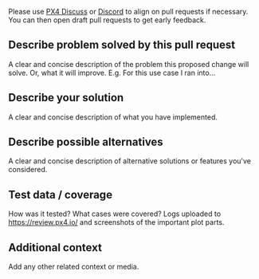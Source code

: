 Please use [PX4 Discuss](http://discuss.px4.io/) or [Discord](https://discord.gg/dronecode) to align on pull requests if necessary. You can then open draft pull requests to get early feedback.

## Describe problem solved by this pull request
A clear and concise description of the problem this proposed change will solve. Or, what it will improve.
E.g. For this use case I ran into...

## Describe your solution
A clear and concise description of what you have implemented.

## Describe possible alternatives
A clear and concise description of alternative solutions or features you've considered.

## Test data / coverage
How was it tested? What cases were covered? Logs uploaded to https://review.px4.io/ and screenshots of the important plot parts.

## Additional context
Add any other related context or media.
